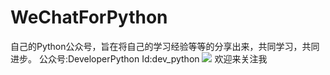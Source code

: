 # WeChatForPython
自己的Python公众号，旨在将自己的学习经验等等的分享出来，共同学习，共同进步。
公众号:DeveloperPython   Id:dev_python
![](http://115.28.132.58:8080/docs/IMG_0499.PNG)
欢迎来关注我
